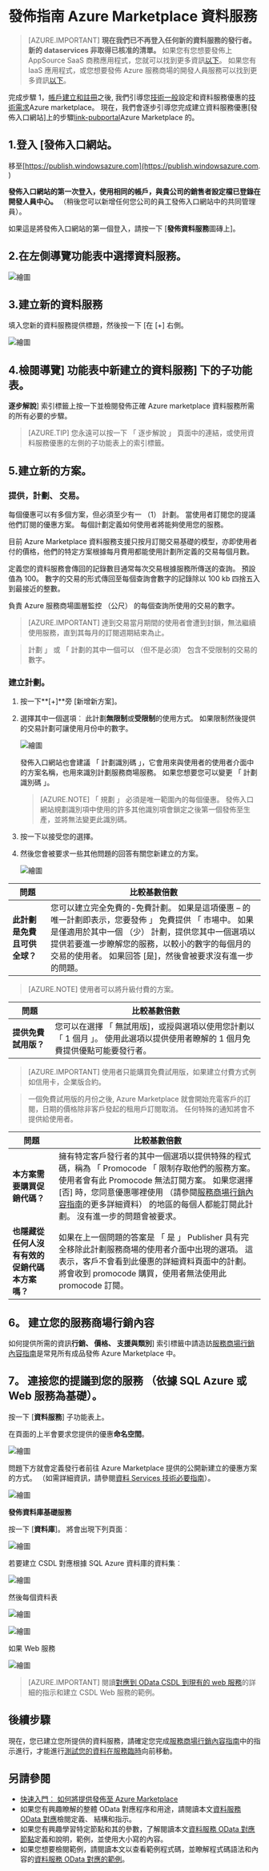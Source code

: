 <properties
   pageTitle="若要建立 Marketplace 資料服務的指南 |Microsoft Azure"
   description="如何建立、 認證及部署資料服務的詳細的指示購買 Azure marketplace。"
   services="marketplace-publishing"
   documentationCenter=""
   authors="HannibalSII"
   manager="hascipio"
   editor=""/>

   <tags
      ms.service="marketplace"
      ms.devlang="na"
      ms.topic="article"
      ms.tgt_pltfrm="na"
      ms.workload="na"
      ms.date="08/26/2016"
      ms.author="hascipio; avikova" />

# <a name="data-service-publishing-guide-for-the-azure-marketplace"></a>發佈指南 Azure Marketplace 資料服務

>[AZURE.IMPORTANT] **現在我們已不再登入任何新的資料服務的發行者。新的 dataservices 非取得已核准的清單。** 如果您有您想要發佈上 AppSource SaaS 商務應用程式，您就可以找到更多資訊[以下](https://appsource.microsoft.com/partners)。 如果您有 IaaS 應用程式，或您想要發佈 Azure 服務商場的開發人員服務可以找到更多資訊[以下](https://azure.microsoft.com/marketplace/programs/certified/)。

完成步驟 1，[帳戶建立和註冊](marketplace-publishing-accounts-creation-registration.md)之後, 我們引導您[技術一般](marketplace-publishing-pre-requisites.md)設定和資料服務優惠的[技術需求](marketplace-publishing-data-service-creation-prerequisites.md)Azure marketplace。 現在，我們會逐步引導您完成建立資料服務優惠[發佈入口網站]上的步驟[link-pubportal]Azure Marketplace 的。

## <a name="1---login-to-the-publishing-portal"></a>1.登入 [發佈入口網站。

移至[https://publish.windowsazure.com](https://publish.windowsazure.com. )

**發佈入口網站的第一次登入，使用相同的帳戶，與貴公司的銷售者設定檔已登錄在開發人員中心。**  （稍後您可以新增任何您公司的員工發佈入口網站中的共同管理員）。

如果這是將發佈入口網站的第一個登入，請按一下 [**發佈資料服務**圖磚上]。

## <a name="2---choose-data-services-in-the-navigation-menu-on-the-left-side"></a>2.在左側導覽功能表中選擇**資料服務**。

  ![繪圖](media/marketplace-publishing-data-service-creation/pubportal-main-nav.png)

## <a name="3---create-a-new-data-service"></a>3.建立新的資料服務

填入您新的資料服務提供標題，然後按一下 [在 [+] 右側。

  ![繪圖](media/marketplace-publishing-data-service-creation/step-3.png)

## <a name="4---review-the-sub-menu-under-the-newly-created-data-service-in-the-navigation-menu"></a>4.檢閱導覽] 功能表中新建立的資料服務] 下的子功能表。

**逐步解說**] 索引標籤上按一下並檢閱發佈正確 Azure marketplace 資料服務所需的所有必要的步驟。

> [AZURE.TIP] 您永遠可以按一下 「 逐步解說 」 頁面中的連結，或使用資料服務優惠的左側的子功能表上的索引標籤。

## <a name="5---create-a-new-plan"></a>5.建立新的方案。

### <a name="offers-plans-transactions"></a>提供，計劃、 交易。

每個優惠可以有多個方案，但必須至少有一 （1） 計劃。 當使用者訂閱您的提議他們訂閱的優惠方案。 每個計劃定義如何使用者將能夠使用您的服務。

目前 Azure Marketplace 資料服務支援只按月訂閱交易基礎的模型，亦即使用者付的價格，他們的特定方案根據每月費用都能使用計劃所定義的交易每個月數。

定義您的資料服務會傳回的記錄數目通常每次交易根據服務所傳送的查詢。 預設值為 100。 數字的交易的形式傳回至每個查詢會數字的記錄除以 100 kb 四捨五入到最接近的整數。

負責 Azure 服務商場圖層監控 （公尺） 的每個查詢所使用的交易的數字。

> [AZURE.IMPORTANT] 達到交易當月期間的使用者會遭到封鎖，無法繼續使用服務，直到其每月的訂閱週期結束為止。

> 計劃 」 或 「 計劃的其中一個可以 （但不是必須） 包含不受限制的交易的數字。

### <a name="create-a-plan"></a>建立計劃。
1. 按一下**[+]**旁 [新增新方案]。

2. 選擇其中一個選項︰ 此計劃**無限制**或**受限制**的使用方式。  如果限制然後提供的交易計劃可讓使用月份中的數字。

    ![繪圖](media/marketplace-publishing-data-service-creation/step-5.1.png)  

    發佈入口網站也會建議 「 計劃識別碼 」，它會用來與使用者的使用者介面中的方案名稱，也用來識別計劃服務商場服務。 如果您想要您可以變更 「 計劃識別碼 」。

    > [AZURE.NOTE] 「 規劃 」 必須是唯一範圍內的每個優惠。 發佈入口網站規劃識別項中使用的許多其他識別項會鎖定之後第一個發佈至生產，並將無法變更此識別碼。

3. 按一下以接受您的選擇。

4. 然後您會被要求一些其他問題的回答有關您新建立的方案。

    ![繪圖](media/marketplace-publishing-data-service-creation/step-5.2.png)


|問題|比較基數倍數|
|----|----|
|**此計劃是免費且可供全球？**|您可以建立完全免費的-免費計劃。 如果是這項優惠 – 的唯一計劃即表示，您要發佈 」 免費提供 「 市場中。 如果是僅適用於其中一個 （少） 計劃，提供您其中一個選項以提供若要進一步瞭解您的服務，以較小的數字的每個月的交易的使用者。  如果回答 [是]，然後會被要求沒有進一步的問題。|

> [AZURE.NOTE] 使用者可以將升級付費的方案。

|問題|比較基數倍數|
|----|----|
|**提供免費試用版？**|您可以在選擇 「 無試用版]，或授與選項以使用您計劃以 「 1 個月 」。 使用此選項以提供使用者瞭解的 1 個月免費提供優點可能要發行者。|

> [AZURE.IMPORTANT] 使用者只能購買免費試用版，如果建立付費方式例如信用卡，企業版合約。

> 一個免費試用版的月份之後, Azure Marketplace 就會開始充電客戶的訂閱，日期的價格除非客戶發起的租用戶訂閱取消。 任何特殊的通知將會不提供給使用者。

|問題|比較基數倍數|
|----|----|
|**本方案需要購買促銷代碼？**| 擁有特定客戶發行者的其中一個選項以提供特殊的程式碼，稱為 「 Promocode 「 限制存取他們的服務方案。 使用者會有此 Promocode 無法訂閱方案。 如果您選擇 [否] 時，您同意優惠哪裡使用 （請參閱[服務商場行銷內容指南](marketplace-publishing-push-to-staging.md)的更多詳細資料） 的地區的每個人都能訂閱此計劃。 沒有進一步的問題會被要求。|
|**也隱藏從任何人沒有有效的促銷代碼本方案嗎？**|如果在上一個問題的答案是 「 是 」 Publisher 具有完全移除此計劃服務商場的使用者介面中出現的選項。 這表示，客戶不會看到此優惠的詳細資料頁面中的計劃。 將會收到 promocode 購買，使用者無法使用此 promocode 訂閱。|

## <a name="6---create-your-marketplace-marketing-content"></a>6。 建立您的服務商場行銷內容
如何提供所需的資訊**行銷、 價格、 支援與類別**] 索引標籤中請造訪[服務商場行銷內容指南](marketplace-publishing-push-to-staging.md)是常見所有成品發佈 Azure Marketplace 中。  

## <a name="7---connect-your-offer-to-your-service-sql-azure-based-or-web-service-based"></a>7。 連接您的提議到您的服務 （依據 SQL Azure 或 Web 服務為基礎）。

按一下 [**資料服務**] 子功能表上。

在頁面的上半會要求您提供的優惠**命名空間**。  

  ![繪圖](media/marketplace-publishing-data-service-creation/step-7.png)

問題下方就會定義發行者前往 Azure Marketplace 提供的公開新建立的優惠方案的方式。 （如需詳細資訊，請參閱[資料 Services 技術必要指南](marketplace-publishing-data-service-creation-prerequisites.md)）。

  ![繪圖](media/marketplace-publishing-data-service-creation/step-7.2.png)

**發佈資料庫基礎服務**

按一下 [**資料庫**]。 將會出現下列頁面︰

  ![繪圖](media/marketplace-publishing-data-service-creation/step-7.3.png)

若要建立 CSDL 對應根據 SQL Azure 資料庫的資料集︰

  ![繪圖](media/marketplace-publishing-data-service-creation/step-7.4.png)

然後每個資料表

  ![繪圖](media/marketplace-publishing-data-service-creation/step-7.5.png)

  ![繪圖](media/marketplace-publishing-data-service-creation/step-7.6.png)

如果 Web 服務

  ![繪圖](media/marketplace-publishing-data-service-creation/step-7.7.png)

> [AZURE.IMPORTANT] 閱讀[對應到 OData CSDL 到現有的 web 服務](marketplace-publishing-data-service-creation-odata-mapping.md)的詳細的指示和建立 CSDL Web 服務的範例。

## <a name="next-steps"></a>後續步驟
現在，您已建立您所提供的資料服務，請確定您完成[服務商場行銷內容指南](marketplace-publishing-push-to-staging.md)中的指示進行，才能進行[測試您的資料在服務臨時](marketplace-publishing-data-service-test-in-staging.md)向前移動。

## <a name="see-also"></a>另請參閱
- [快速入門︰ 如何將提供發佈至 Azure Marketplace](marketplace-publishing-getting-started.md)
- 如果您有興趣瞭解的整體 OData 對應程序和用途，請閱讀本文[資料服務 OData 對應](marketplace-publishing-data-service-creation-odata-mapping.md)檢閱定義、 結構和指示。
- 如果您有興趣學習特定節點和其的參數，了解閱讀本文[資料服務 OData 對應節點](marketplace-publishing-data-service-creation-odata-mapping-nodes.md)定義和說明，範例，並使用大小寫的內容。
- 如果您想要檢閱範例，請閱讀本文以查看範例程式碼，並瞭解程式碼語法和內容的[資料服務 OData 對應的範例](marketplace-publishing-data-service-creation-odata-mapping-examples.md)。


[link-pubportal]:https://publish.windowsazure.com
